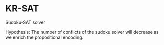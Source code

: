 # KR-SAT
Sudoku-SAT solver

Hypothesis: The number of conflicts of the sudoku solver will decrease as we enrich the propositional encoding.
